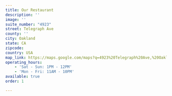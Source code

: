 ```yaml
---
title: Our Restaurant
description: ''
image: ''
suite_number: "4923"
street: Telegraph Ave
county: ''
city: Oakland
state: CA
zipcode:
country: USA
map_link: https://maps.google.com/maps?q=4923%20Telegraph%20Ave,%20Oakland
operating_hours:
    - 'Sat - Sun: 1PM - 12PM'
    - 'Mon - Fri: 11AM - 10PM'
available: true
order: 1

---
```

